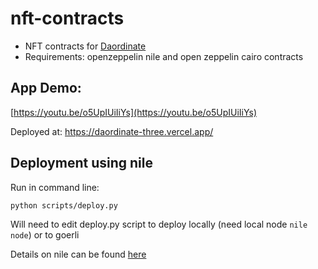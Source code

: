 # nft-contracts

- NFT contracts for [Daordinate](https://github.com/Daordinate/Daordinate)
- Requirements: openzeppelin nile and open zeppelin cairo contracts

## App Demo:

[https://youtu.be/o5UpIUiIiYs](https://youtu.be/o5UpIUiIiYs)

Deployed at: https://daordinate-three.vercel.app/

## Deployment using nile

Run in command line:

`python scripts/deploy.py`

Will need to edit deploy.py script to deploy locally (need local node `nile node`) or to goerli

Details on nile can be found [here](https://github.com/OpenZeppelin/nile)
